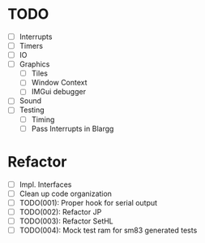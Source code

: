 # TODO

- [ ] Interrupts
- [ ] Timers
- [ ] IO
- [ ] Graphics
  - [ ] Tiles
  - [ ] Window Context
  - [ ] IMGui debugger
- [ ] Sound
- [ ] Testing
  - [ ] Timing
  - [ ] Pass Interrupts in Blargg

# Refactor
- [ ] Impl. Interfaces
- [ ] Clean up code organization
- [ ] TODO(001): Proper hook for serial output
- [ ] TODO(002): Refactor JP
- [ ] TODO(003): Refactor SetHL
- [ ] TODO(004): Mock test ram for sm83 generated tests